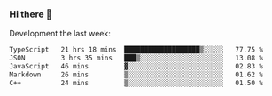 ### Hi there 👋

Development the last week:
<!--START_SECTION:waka-->

```txt
TypeScript   21 hrs 18 mins  ███████████████████▒░░░░░   77.75 %
JSON         3 hrs 35 mins   ███▒░░░░░░░░░░░░░░░░░░░░░   13.08 %
JavaScript   46 mins         ▓░░░░░░░░░░░░░░░░░░░░░░░░   02.83 %
Markdown     26 mins         ▒░░░░░░░░░░░░░░░░░░░░░░░░   01.62 %
C++          24 mins         ▒░░░░░░░░░░░░░░░░░░░░░░░░   01.50 %
```

<!--END_SECTION:waka-->

<!--
**JASONPANGGO/jasonpanggo** is a ✨ _special_ ✨ repository because its `README.md` (this file) appears on your GitHub profile.

Here are some ideas to get you started:

- 🔭 I’m currently working on ...
- 🌱 I’m currently learning ...
- 👯 I’m looking to collaborate on ...
- 🤔 I’m looking for help with ...
- 💬 Ask me about ...
- 📫 How to reach me: ...
- 😄 Pronouns: ...
- ⚡ Fun fact: ...
-->

